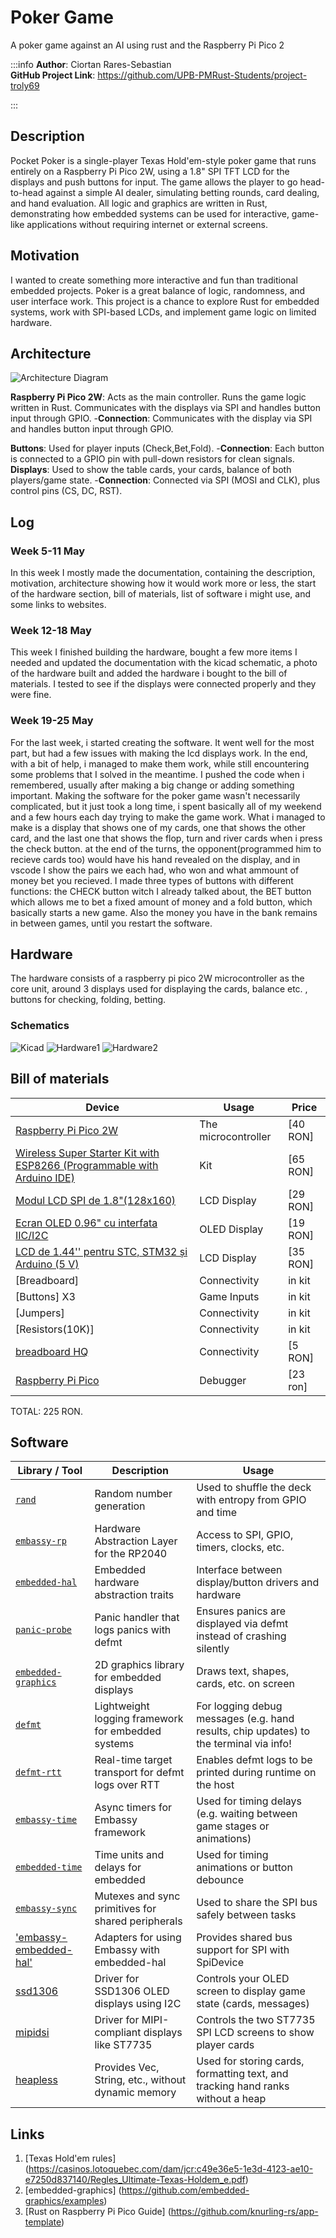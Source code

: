 # Poker Game
A poker game against an AI using rust and the Raspberry Pi Pico 2

:::info
**Author**: Ciortan Rares-Sebastian \
**GitHub Project Link**:  https://github.com/UPB-PMRust-Students/project-troly69

:::

## Description
Pocket Poker is a single-player Texas Hold'em-style poker game that runs entirely on a Raspberry Pi Pico 2W, using a 1.8" SPI TFT LCD for the displays and push buttons for input. The game allows the player to go head-to-head against a simple AI dealer, simulating betting rounds, card dealing, and hand evaluation. All logic and graphics are written in Rust, demonstrating how embedded systems can be used for interactive, game-like applications without requiring internet or external screens.

## Motivation
I wanted to create something more interactive and fun than traditional embedded projects. Poker is a great balance of logic, randomness, and user interface work. This project is a chance to explore Rust for embedded systems, work with SPI-based LCDs, and implement game logic on limited hardware.

## Architecture
![Architecture Diagram](Poker.webp)

**Raspberry Pi Pico 2W**: Acts as the main controller. Runs the game logic written in Rust. Communicates with the displays via SPI and handles button input through GPIO.
-**Connection**: Communicates with the display via SPI and handles button input through GPIO.

**Buttons**: Used for player inputs (Check,Bet,Fold).
-**Connection**: Each button is connected to a GPIO pin with pull-down resistors for clean signals.
**Displays**: Used to show the table cards, your cards, balance of both players/game state.
-**Connection**: Connected via SPI (MOSI and CLK), plus control pins (CS, DC, RST).

## Log
### Week 5-11 May
In this week I mostly made the documentation, containing the description, motivation, architecture showing how it would work more or less, the start of the hardware section, bill of materials, list of software i might use, and some links to websites.
### Week 12-18 May
This week I finished building the hardware, bought a few more items I needed and updated the documentation with the kicad schematic, a photo of the hardware built and added the hardware i bought to the bill of materials. I tested to see if the displays were connected properly and they were fine.
### Week 19-25 May
For the last week, i started creating the software. It went well for the most part, but had a few issues with making the lcd displays work. In the end, with a bit of help, i managed to make them work, while still encountering some problems that I solved in the meantime. I pushed the code when i remembered, usually after making a big change or adding something important. Making the software for the poker game wasn't necessarily complicated, but it just took a long time, i spent basically all of my weekend and a few hours each day trying to make the game work. What i managed to make is a display that shows one of my cards, one that shows the other card, and the last one that shows the flop, turn and river cards when i press the check button. at the end of the turns, the opponent(programmed him to recieve cards too) would have his hand revealed on the display, and in vscode I show the pairs we each had, who won and what ammount of money bet you recieved. I made three types of buttons with different functions: the CHECK button witch I already talked about, the BET button which allows me to bet a fixed amount of money and a fold button, which basically starts a new game.
Also the money you have in the bank remains in between games, until you restart the software. 

## Hardware
The hardware consists of a raspberry pi pico 2W microcontroller as the core unit, around 3 displays used for displaying the cards, balance etc. , buttons for checking, folding, betting.

### Schematics
![Kicad](kicad_project.svg)
![Hardware1](Poza_Bomba_1.webp)
![Hardware2](Poza_Bomba_2.webp)

## Bill of materials
| Device                                                  | Usage                        | Price                           |
|---------------------------------------------------------|------------------------------|---------------------------------|
| [Raspberry Pi Pico 2W](https://www.optimusdigital.ro/ro/placi-raspberry-pi/13327-raspberry-pi-pico-2-w.html?search_query=raspberry+pi+pico+2W&results=26) | The microcontroller | [40 RON] 
[Wireless Super Starter Kit with ESP8266 (Programmable with Arduino IDE)](https://www.optimusdigital.ro/ro/kituri-optimus-digital/7356-kit-wireless-super-starter-cu-esp8266.html?search_query=Wireless+Super+Starter+Kit+with+ESP8266+%28Programmable+with+Arduino+IDE%29&results=1) | Kit  | [65 RON] 
[Modul LCD SPI de 1.8"(128x160)](https://www.optimusdigital.ro/ro/optoelectronice-lcd-uri/1311-modul-lcd-spi-de-18-128x160.html?search_query=lcd&results=217) | LCD Display | [29 RON] 
[Ecran OLED 0.96" cu interfata IIC/I2C](https://www.bitmi.ro/componente-electronice/ecran-oled-0-96-cu-interfata-iic-i2c-10488.html) | OLED Display | [19 RON]
[LCD de 1.44'' pentru STC, STM32 și Arduino (5 V)](https://www.optimusdigital.ro/ro/optoelectronice-lcd-uri/8589-lcd-de-144-pentru-stc-stm32-i-arduino-5-v.html?search_query=LCD+de+1.44%27%27+pentru+STC%2C+STM32+%C8%99i+Arduino+%285+V%29+&results=4) | LCD Display | [35 RON]
[Breadboard] | Connectivity | in kit 
[Buttons] X3| Game Inputs | in kit 
[Jumpers] | Connectivity | in kit
[Resistors(10K)] | Connectivity | in kit
[breadboard HQ](https://www.optimusdigital.ro/ro/cautare?controller=search&orderby=position&orderway=desc&search_query=breadboard+400+points&submit_search=) | Connectivity | [5 RON]
[Raspberry Pi Pico](https://www.optimusdigital.ro/ro/placi-raspberry-pi/12024-raspberry-pi-pico-728886755172.html?search_query=pi+pico&results=33) | Debugger | [23 ron]
TOTAL: 225 RON.

## Software

| Library / Tool                                                    | Description                                   | Usage                                                     |
| ----------------------------------------------------------------- | --------------------------------------------- | --------------------------------------------------------- |
| [`rand`](https://crates.io/crates/rand)                     | Random number generation | Used to shuffle the deck with entropy from GPIO and time
| [`embassy-rp`](https://crates.io/crates/embassy-rp)               | Hardware Abstraction Layer for the RP2040     | Access to SPI, GPIO, timers, clocks, etc.                 |
| [`embedded-hal`](https://crates.io/crates/embedded-hal)           | Embedded hardware abstraction traits          | Interface between display/button drivers and hardware     |
| [`panic-probe`](https://crates.io/crates/panic-probe)               | Panic handler that logs panics with defmt           | Ensures panics are displayed via defmt instead of crashing silently          |
| [`embedded-graphics`](https://crates.io/crates/embedded-graphics) | 2D graphics library for embedded displays     | Draws text, shapes, cards, etc. on screen                 |
| [`defmt`](https://crates.io/crates/defmt)                   | Lightweight logging framework for embedded systems   | For logging debug messages (e.g. hand results, chip updates) to the terminal via info!                   |
| [`defmt-rtt`](https://crates.io/search?q=defmt-rtt)             | Real-time target transport for defmt logs over RTT                  | Enables defmt logs to be printed during runtime on the host                       |
| [`embassy-time`](https://crates.io/crates/embassy-time)               | Async timers for Embassy framework                    | Used for timing delays (e.g. waiting between game stages or animations)                         |
| [`embedded-time`](https://crates.io/crates/embedded-time)         | Time units and delays for embedded            | Used for timing animations or button debounce             |
| [`embassy-sync`](https://crates.io/crates/embassy-sync)      | Mutexes and sync primitives for shared peripherals | Used to share the SPI bus safely between tasks   |
| ['embassy-embedded-hal'](https://crates.io/crates/embassy-embedded-hal) | Adapters for using Embassy with embedded-hal | Provides shared bus support for SPI with SpiDevice |
| [ssd1306](https://crates.io/crates/ssd1306) | Driver for SSD1306 OLED displays using I2C | Controls your OLED screen to display game state (cards, messages) |
| [mipidsi](https://crates.io/crates/mipidsi) | Driver for MIPI-compliant displays like ST7735 | Controls the two ST7735 SPI LCD screens to show player cards |
| [heapless](https://crates.io/crates/heapless) | Provides Vec, String, etc., without dynamic memory | Used for storing cards, formatting text, and tracking hand ranks without a heap |

## Links

1. [Texas Hold'em rules] (https://casinos.lotoquebec.com/dam/jcr:c49e36e5-1e3d-4123-ae10-e7250d837140/Regles_Ultimate-Texas-Holdem_e.pdf)
2. [embedded-graphics] (https://github.com/embedded-graphics/examples)
3. [Rust on Raspberry Pi Pico Guide] (https://github.com/knurling-rs/app-template)